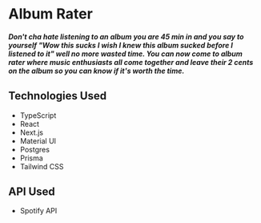 # Album Rater

##### Don't cha hate listening to an album you are 45 min in and you say to yourself "Wow this sucks I wish I knew this album sucked before I listened to it" well no more wasted time. You can now come to album rater where music enthusiasts all come together and leave their 2 cents on the album so you can know if it's worth the time.

## Technologies Used

- TypeScript
- React
- Next.js
- Material UI
- Postgres
- Prisma
- Tailwind CSS

## API Used

- Spotify API
